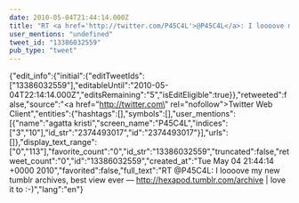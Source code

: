 ```yaml
---
date: 2010-05-04T21:44:14.000Z
title: "RT <a href='http://twitter.com/P45C4L'>@P45C4L</a>: I loooove my new tumblr archives, best view ever — http://hexapod.tumblr.com/archive | love it to :-)″"
user_mentions: "undefined"
tweet_id: "13386032559"
pub_type: "tweet"
---
```

{"edit_info":{"initial":{"editTweetIds":["13386032559"],"editableUntil":"2010-05-04T22:14:14.000Z","editsRemaining":"5","isEditEligible":true}},"retweeted":false,"source":"<a href=\"http://twitter.com\" rel=\"nofollow\">Twitter Web Client</a>","entities":{"hashtags":[],"symbols":[],"user_mentions":[{"name":"agatta kristi","screen_name":"P45C4L","indices":["3","10"],"id_str":"2374493017","id":"2374493017"}],"urls":[]},"display_text_range":["0","113"],"favorite_count":"0","id_str":"13386032559","truncated":false,"retweet_count":"0","id":"13386032559","created_at":"Tue May 04 21:44:14 +0000 2010","favorited":false,"full_text":"RT @P45C4L: I loooove my new tumblr archives, best view ever — http://hexapod.tumblr.com/archive | love it to :-)","lang":"en"}
